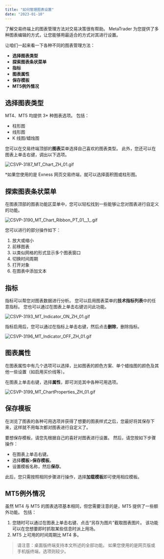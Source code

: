 ```yaml
---
title: "如何管理图表设置"
date: "2023-01-10"
---
```


了解交易终端上的图表管理方法对交易决策很有帮助。 MetaTrader 为您提供了多种图表编辑的方式，让您能够用最适合的方式对其进行设置。

让咱们一起来看一下各种不同的图表管理方法：

- **选择图表类型**
- **探索图表条状菜单**
- **指标**
- **图表属性**
- **保存模板**
- **MT5例外情况**

## 选择图表类型

MT4、MT5 均提供 3* 种图表选项。 包括：

- 柱形图
- 线形图
- K 线图/蜡烛图

您可以在交易终端顶部的**图表**菜单选择自己喜欢的图表类型。 此外，您还可以在图表上单击右键，调出以下选项。

![CSVP-3187_MT_Chart_ZH_01.gif](https://testingcf.jsdelivr.net/gh/jarlin8/OSS@main/exhelp/CSVP-3187_MT_Chart_ZH_01.gif)

*如果您使用的是 Exness 网页交易终端，就可以选择面积图或柱形图。

## 探索图表条状菜单

在图表顶部的图表功能区菜单中，您可以轻松找到一些能够让您对图表进行自定义的功能。

![CSVP-3190_MT_Chart_Ribbon_PT_01__1_.gif](https://testingcf.jsdelivr.net/gh/jarlin8/OSS@main/exhelp/CSVP-3190_MT_Chart_Ribbon_PT_01__1_.gif)

您可以进行的部分操作如下：

1. 放大或缩小
2. 前移图表
3. 以类似网格的形式显示多个图表窗口
4. 切换时间周期
5. 打开对象
6. 在图表中添加文本

## 指标

指标可以帮您对图表数据进行分析。 您可以启用图表菜单的**技术指标列表**中的任意指标。 您也可以通过在图表上单击右键访问此功能。

![CSVP-3193_MT_Indicator_ON_ZH_01.gif](https://testingcf.jsdelivr.net/gh/jarlin8/OSS@main/exhelp/CSVP-3193_MT_Indicator_ON_ZH_01.gif)

指标启用后，您可以通过在指标上单击右键，然后点击**删除**，删除指标。

![CSVP-3196_MT_Indicator_OFF_ZH_01.gif](https://testingcf.jsdelivr.net/gh/jarlin8/OSS@main/exhelp/CSVP-3196_MT_Indicator_OFF_ZH_01.gif)

## 图表属性

在图表属性中有几个选项可以选择，比如图表的颜色方案、单个蜡烛图的颜色及其他一些设置（如启用买价线等）。

在图表上单击右键，选择**属性**，即可浏览其中各种可用选项。

![CSVP-3199_MT_ChartProperties_ZH_01.gif](https://testingcf.jsdelivr.net/gh/jarlin8/OSS@main/exhelp/CSVP-3199_MT_ChartProperties_ZH_01.gif)

## 保存模板

在浏览了图表的各种可用选项并获得了想要的图表样式之后，您最好将其保存下来，这样就不用每次都对图表进行自定义了。

要想保存模板，请您先根据自己的喜好对图表进行设置。 然后，请您按如下步骤操作：

- 在图表上单击右键。
- 选择**模板**>**保存模板**。
- 设置模板名称，然后**保存**。

此后，您只需按照相同步骤进行操作，选择**加载模板**即可使用相应模板。

## MT5例外情况

虽然 MT4 与 MT5 的图表选项基本相同，但您需要注意的是，MT5 提供了一些额外功能。 包括：

1. 您随时可以通过在图表上单击右键、点击“另存为图片”截取图表图片。 该功能可以在您想要即时抓取某些信息时派上用场。
2. MT5 上可用的时间周期比 MT4 多。

> 请注意：桌面版终端支持本文所述的全部功能。 如果您使用的是网页版或手机版终端，选项则较少。
